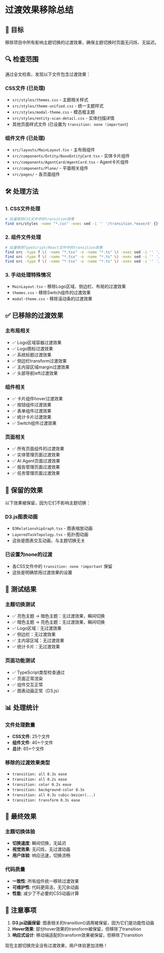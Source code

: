 # 过渡效果移除总结

## 🎯 目标
移除项目中所有影响主题切换的过渡效果，确保主题切换时页面无闪烁、无延迟。

## 🔍 检查范围
通过全文检索，发现以下文件包含过渡效果：

### CSS文件 (已处理)
- `src/styles/themes.css` - 主题相关样式
- `src/styles/theme-unified.css` - 统一主题样式
- `src/styles/modal-theme.css` - 模态框主题
- `src/styles/entity-scan-detail.css` - 实体扫描详情
- 其他页面样式文件 (已设置为 `transition: none !important`)

### 组件文件 (已处理)
- `src/layouts/MainLayout.tsx` - 主布局组件
- `src/components/Entity/BaseEntityCard.tsx` - 实体卡片组件
- `src/components/AgentCard/AgentCard.tsx` - Agent卡片组件
- `src/components/Plane/` - 平面相关组件
- `src/pages/` - 各页面组件

## 🛠️ 处理方法

### 1. CSS文件处理
```bash
# 批量移除CSS文件中的transition效果
find src/styles -name "*.css" -exec sed -i '' '/transition.*ease/d' {} \;
```

### 2. 组件文件处理
```bash
# 批量移除TypeScript/React文件中的transition效果
find src -type f \( -name "*.tsx" -o -name "*.ts" \) -exec sed -i '' '/transition:.*[0-9]/d' {} \;
find src -type f \( -name "*.tsx" -o -name "*.ts" \) -exec sed -i '' '/transition.*ease/d' {} \;
find src -type f \( -name "*.tsx" -o -name "*.ts" \) -exec sed -i '' '/transition.*cubic-bezier/d' {} \;
```

### 3. 手动处理特殊情况
- `MainLayout.tsx` - 移除Logo区域、侧边栏、布局的过渡效果
- `themes.css` - 移除Switch组件的过渡效果
- `modal-theme.css` - 移除滚动条的过渡效果

## ✅ 已移除的过渡效果

### 主布局相关
- ✅ Logo区域容器过渡效果
- ✅ Logo图标过渡效果
- ✅ 系统标题过渡效果
- ✅ 侧边栏transform过渡效果
- ✅ 主内容区域margin过渡效果
- ✅ 头部导航left过渡效果

### 组件相关
- ✅ 卡片组件hover过渡效果
- ✅ 按钮组件过渡效果
- ✅ 表单组件过渡效果
- ✅ 统计卡片过渡效果
- ✅ Switch组件过渡效果

### 页面相关
- ✅ 所有页面组件的过渡效果
- ✅ 实体管理页面过渡效果
- ✅ AI Agent页面过渡效果
- ✅ 报告管理页面过渡效果
- ✅ 任务管理页面过渡效果

## 🚫 保留的效果
以下效果被保留，因为它们不影响主题切换：

### D3.js图表动画
- `D3RelationshipGraph.tsx` - 图表缩放动画
- `LayeredTaskTopology.tsx` - 拓扑图动画
- 这些是图表交互动画，与主题切换无关

### 已设置为none的过渡
- 各CSS文件中的 `transition: none !important` 保留
- 这些是明确禁用过渡效果的设置

## 🧪 测试结果

### 主题切换测试
- ✅ 亮色主题 → 暗色主题：无过渡效果，瞬间切换
- ✅ 暗色主题 → 亮色主题：无过渡效果，瞬间切换
- ✅ Logo区域：无过渡效果
- ✅ 侧边栏：无过渡效果
- ✅ 主内容区域：无过渡效果
- ✅ 统计卡片：无过渡效果

### 页面功能测试
- ✅ TypeScript类型检查通过
- ✅ 页面正常渲染
- ✅ 组件交互正常
- ✅ 图表动画正常（D3.js）

## 📊 处理统计

### 文件处理数量
- **CSS文件**: 25个文件
- **组件文件**: 40+个文件
- **总计**: 65+个文件

### 移除的过渡效果类型
- `transition: all 0.3s ease`
- `transition: all 0.2s ease`
- `transition: color 0.2s ease`
- `transition: background-color 0.3s`
- `transition: all 0.3s cubic-bezier(...)`
- `transition: transform 0.3s ease`

## 🎉 最终效果

### 主题切换体验
- **切换速度**: 瞬间切换，无延迟
- **视觉效果**: 无闪烁，无过渡动画
- **用户体验**: 响应迅速，切换流畅

### 代码质量
- **一致性**: 所有组件统一移除过渡效果
- **可维护性**: 代码更简洁，无冗余动画
- **性能**: 减少了不必要的CSS动画计算

## 📝 注意事项

1. **D3.js动画保留**: 图表相关的transition()调用被保留，因为它们是功能性动画
2. **Hover效果**: 部分hover效果的transform被保留，但移除了transition
3. **响应式设计**: 移动端适配的transform效果被保留，但移除了transition

现在主题切换完全没有过渡效果，用户体验更加流畅！
